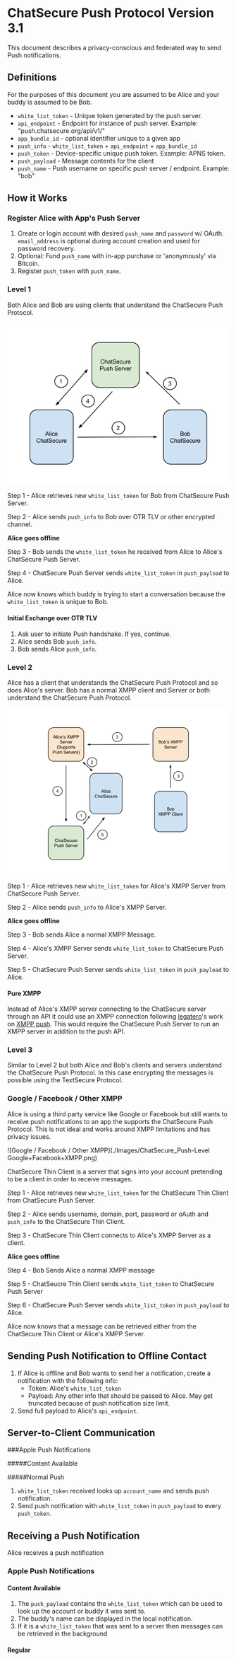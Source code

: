 # ChatSecure Push Protocol Version 3.1

This document describes a privacy-conscious and federated way to send Push notifications.

## Definitions

For the purposes of this document you are assumed to be Alice and your buddy is assumed to be Bob.

* `white_list_token` - Unique token generated by the push server.
* `api_endpoint` - Endpoint for instance of push server. Example: "push.chatsecure.org/api/v1/"
* `app_bundle_id` - optional identifier unique to a given app
* `push_info` - `white_list_token` + `api_endpoint` + `app_bundle_id`
* `push_token` - Device-specific unique push token. Example: APNS token.
* `push_payload` - Message contents for the client
* `push_name` - Push username on specific push server / endpoint. Example: "bob"

## How it Works

### Register Alice with App's Push Server

1. Create or login account with desired `push_name` and `password` w/ OAuth. `email_address` is optional during account creation and used for password recovery.
2. Optional: Fund `push_name` with in-app purchase or 'anonymously' via Bitcoin.
3. Register `push_token` with `push_name`.


### Level 1

Both Alice and Bob are using clients that understand the ChatSecure Push Protocol.

![Level 1](./Images/ChatSecure_Push-Level_1.png)

Step 1 - Alice retrieves new `white_list_token` for Bob from ChatSecure Push Server.

Step 2 - Alice sends `push_info` to Bob over OTR TLV or other encrypted channel.

**Alice goes offline**

Step 3 - Bob sends the `white_list_token` he received from Alice to Alice's ChatSecure Push Server.

Step 4 - ChatSecure Push Server sends `white_list_token` in `push_payload` to Alice.

Alice now knows which buddy is trying to start a conversation because the `white_list_token` is unique to Bob.

#### Initial Exchange over OTR TLV

1. Ask user to initiate Push handshake. If yes, continue.
2. Alice sends Bob `push_info`.
3. Bob sends Alice `push_info`.

### Level 2

Alice has a client that understands the ChatSecure Push Protocol and so does Alice's server. Bob has a normal XMPP client and Server or both understand the ChatSecure Push Protocol.

![Level 2](./Images/ChatSecure_Push-Level_2.png)

Step 1 - Alice retrieves new `white_list_token` for Alice's XMPP Server from ChatSecure Push Server.

Step 2 - Alice sends `push_info` to Alice's XMPP Server.

**Alice goes offline**

Step 3 - Bob sends Alice a normal XMPP Message.

Step 4 - Alice's XMPP Server sends `white_list_token` to ChatSecure Push Server.

Step 5 - ChatSecure Push Server sends `white_list_token` in `push_payload` to Alice.

#### Pure XMPP
Instead of Alice's XMPP server connecting to the ChatSecure server through an API it could use an XMPP connection following [legatero](https://github.com/legastero)'s work on [XMPP push](https://github.com/legastero/customxeps/blob/gh-pages/extensions/push.md). This would require the ChatSecure Push Server to run an XMPP server in addition to the push API.

### Level 3

Similar to Level 2 but both Alice and Bob's clients and servers understand the ChatSecure Push Protocol. In this case encrypting the messages is possible using the TextSecure Protocol.

### Google / Facebook / Other XMPP

Alice is using a third party service like Google or Facebook but still wants to receive push notifications to an app the supports the ChatSecure Push Protocol. This is not ideal and works around XMPP limitations and has privacy issues.

![Google / Facebook / Other XMPP](./Images/ChatSecure_Push-Level Google+Facebook+XMPP.png)

ChatSecure Thin Client is a server that signs into your account pretending to be a client in order to receive messages.

Step 1 - Alice retrieves new `white_list_token` for the ChatSecure Thin Client from ChatSecure Push Server.

Step 2 - Alice sends username, domain, port, password or oAuth and `push_info` to the ChatSecure Thin Client.

Step 3 - ChatSecure Thin Client connects to Alice's XMPP Server as a client.

**Alice goes offline**

Step 4 - Bob Sends Alice a normal XMPP message

Step 5 - ChatSeucre Thin Client sends `white_list_token` to ChatSecure Push Server

Step 6 - ChatSecure Push Server sends `white_list_token` in `push_payload` to Alice.

Alice now knows that a message can be retrieved either from the ChatSecure Thin Client or Alice's XMPP Server.


## Sending Push Notification to Offline Contact

1. If Alice is offline and Bob wants to send her a notification, create a notification with the following info:
	* Token: Alice's `white_list_token`
	* Payload: Any other info that should be passed to Alice. May get truncated because of push notification size limit.
2. Send full payload to Alice's `api_endpoint`.

## Server-to-Client Communication

###Apple Push Notifications

#####Content Available


#####Normal Push

1. `white_list_token` received looks up `account_name` and sends push notification.
2. Send push notification with `white_list_token` in `push_payload` to every `push_token`.

## Receiving a Push Notification

Alice receives a push notification

### Apple Push Notifications

#### Content Available

1. The `push_payload` contains the `white_list_token` which can be used to look up the account or buddy it was sent to.
2. The buddy's name can be displayed in the local notification.
2. If it is a `white_list_token` that was sent to a server then messages can be retrieved in the background

#### Regular

